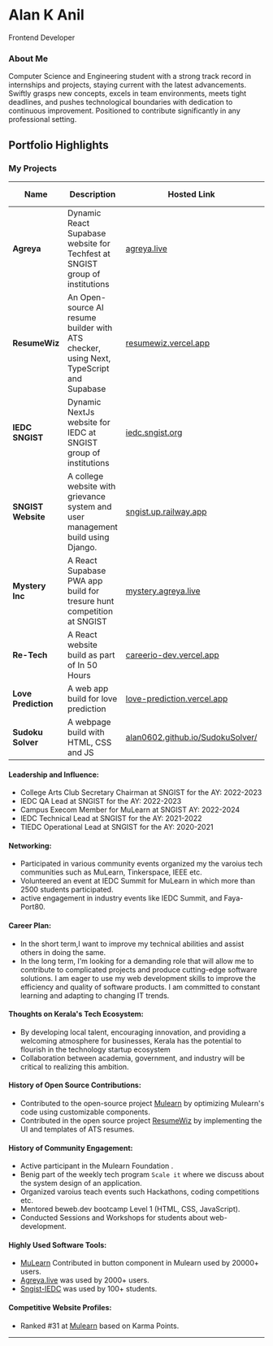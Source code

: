 # Alan K Anil
Frontend Developer 

### About Me

> 
Computer Science and Engineering student with a strong track record in internships and projects, staying current with the latest advancements. Swiftly grasps new concepts, excels in team environments, meets tight deadlines, and pushes technological boundaries with dedication to continuous improvement. Positioned to contribute significantly in any professional setting.

## Portfolio Highlights

### My Projects

| Name                | Description                                                               | Hosted Link                              | Repo Link                                                      |
|---------------------|---------------------------------------------------------------------------|------------------------------------------|----------------------------------------------------------------|
| **Agreya**  | Dynamic React Supabase website for Techfest at SNGIST group of institutions | [agreya.live](https://agreya.live/) | [GitHub](https://github.com/Jenin82/tech-fest-sngist-2024) |
| **ResumeWiz**  | An Open-source AI resume builder with ATS checker, using Next, TypeScript and Supabase | [resumewiz.vercel.app](https://resumewiz.vercel.app/) | [GitHub](https://github.com/SynthCod3/ResumeWiz) |
| **IEDC SNGIST**  | Dynamic NextJs website for IEDC at SNGIST group of institutions | [iedc.sngist.org](https://iedc.sngist.org/) | [GitHub](https://github.com/Alan0602/sngist-iedc) |
| **SNGIST Website**  | A college website with grievance system and user management build using Django. | [sngist.up.railway.app](https://sngist.up.railway.app/) | [GitHub](https://github.com/Alan0602/sngist) |
| **Mystery Inc**  | A React Supabase PWA app build for tresure hunt competition at SNGIST | [mystery.agreya.live](https://mystery.agreya.live/) | [GitHub](https://github.com/Alan0602/MYSTERY-INC) |
| **Re-Tech**  | A React website build as part of In 50 Hours| [careerio-dev.vercel.app](https://re-tech-five.vercel.app/) | [GitHub](https://github.com/Alan0602/Re-Tech) |
| **Love Prediction**  | A web app build for love prediction | [love-prediction.vercel.app](https://love-prediction.vercel.app) | [GitHub](https://github.com/Alan0602/loveprediction) |
| **Sudoku Solver**  | A webpage build with HTML, CSS and JS | [alan0602.github.io/SudokuSolver/](https://alan0602.github.io/SudokuSolver/) | [GitHub](https://github.com/Alan0602/SudokuSolver) |

#### Leadership and Influence:

- College Arts Club Secretary Chairman at SNGIST for the AY: 2022-2023
- IEDC QA Lead at SNGIST for the AY: 2022-2023
- Campus Execom Member for MuLearn at SNGIST AY: 2022-2024 
- IEDC Technical Lead at SNGIST for the AY: 2021-2022
- TIEDC Operational Lead at SNGIST for the AY: 2020-2021

#### Networking:

- Participated in various community events organized my the varoius tech communities such as MuLearn, Tinkerspace, IEEE etc.
- Volunteered an event at IEDC Summit for MuLearn in which more than 2500 students participated. 
- active engagement in industry events like  IEDC Summit, and Faya-Port80.

#### Career Plan:

- In the short term,I want to improve my technical abilities and assist others in doing the same.
- In the long term, I'm looking for a demanding role that will allow me to contribute to complicated projects and produce cutting-edge software solutions. I am eager to use my web development skills to improve the efficiency and quality of software products. I am committed to constant learning and adapting to changing IT trends.

#### Thoughts on Kerala's Tech Ecosystem:

- By developing local talent, encouraging innovation, and providing a welcoming atmosphere for businesses, Kerala has the potential to flourish in the technology startup ecosystem
- Collaboration between academia, government, and industry will be critical to realizing this ambition.

#### History of Open Source Contributions:

- Contributed to the open-source project [Mulearn](https://github.com/gtech-mulearn/mulearn) by optimizing Mulearn's code using customizable components.
- Contributed in the open source project [ResumeWiz](https://github.com/SynthCod3/ResumeWiz) by implementing the UI and templates of ATS resumes.

#### History of Community Engagement:

- Active participant in the Mulearn Foundation .
- Benig part of the weekly tech program `Scale it` where we discuss about the system design of an application.
- Organized varoius teach events such Hackathons, coding competitions etc.
- Mentored beweb.dev bootcamp Level 1 (HTML, CSS, JavaScript).
- Conducted Sessions and Workshops for students about web-development.

<!-- #### Highly Visible Technical Content:

- Highlight any highly visible technical blog posts, articles, or video series you have created. -->

#### Highly Used Software Tools:

- [MuLearn](https://app.mulearn.org/) Contributed in button component in Mulearn used by 20000+ users.
- [Agreya.live](https://agreya.live/) was used by 2000+ users.
- [Sngist-IEDC](https://iedc.sngist.org/) was used by 100+ students.


#### Competitive Website Profiles:

- Ranked #31 at [Mulearn](https://app.mulearn.org/profile/alankanil@mulearn) based on Karma Points.
---
